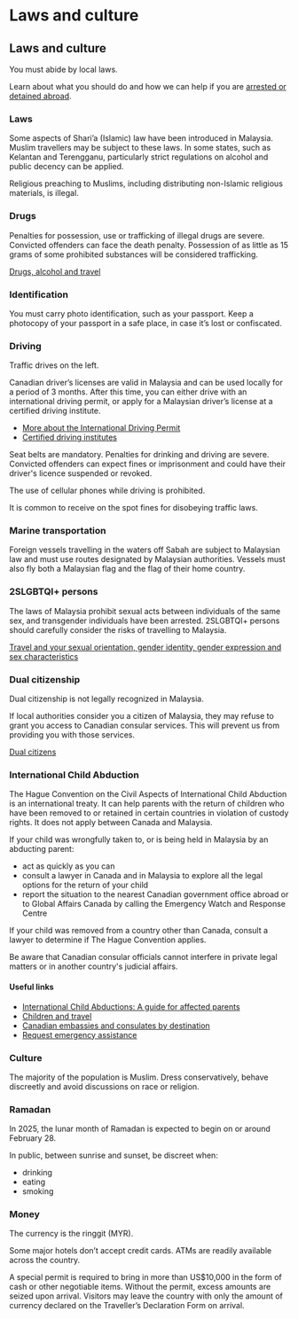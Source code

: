 # Laws and culture

## Laws and culture

You must abide by local laws.

Learn about what you should do and how we can help if you are [arrested or detained abroad](http://travel.gc.ca/assistance/emergency-info/arrest-detention).

### Laws

Some aspects of Shari’a (Islamic) law have been introduced in Malaysia. Muslim travellers may be subject to these laws. In some states, such as Kelantan and Terengganu, particularly strict regulations on alcohol and public decency can be applied.

Religious preaching to Muslims, including distributing non-Islamic religious materials, is illegal.

### Drugs

Penalties for possession, use or trafficking of illegal drugs are severe. Convicted offenders can face the death penalty. Possession of as little as 15 grams of some prohibited substances will be considered trafficking.

[Drugs, alcohol and travel](https://travel.gc.ca/travelling/health-safety/drugs)

### Identification

You must carry photo identification, such as your passport. Keep a photocopy of your passport in a safe place, in case it’s lost or confiscated.

### Driving

Traffic drives on the left.

Canadian driver’s licenses are valid in Malaysia and can be used locally for a period of 3 months. After this time, you can either drive with an international driving permit, or apply for a Malaysian driver’s license at a certified driving institute.

* [More about the International Driving Permit](https://travel.gc.ca/travelling/documents/international-driving-permit)
* [Certified driving institutes](https://www.jpj.gov.my/en/web/main-site/kuala-lumpur-memandu)

Seat belts are mandatory. Penalties for drinking and driving are severe. Convicted offenders can expect fines or imprisonment and could have their driver's licence suspended or revoked.

The use of cellular phones while driving is prohibited.

It is common to receive on the spot fines for disobeying traffic laws.

### Marine transportation

Foreign vessels travelling in the waters off Sabah are subject to Malaysian law and must use routes designated by Malaysian authorities. Vessels must also fly both a Malaysian flag and the flag of their home country.

### 2SLGBTQI+ persons

The laws of Malaysia prohibit sexual acts between individuals of the same sex, and transgender individuals have been arrested. 2SLGBTQI+ persons should carefully consider the risks of travelling to Malaysia.

[Travel and your sexual orientation, gender identity, gender expression and sex characteristics](https://travel.gc.ca/travelling/health-safety/lgbt-travel)

### Dual citizenship

Dual citizenship is not legally recognized in Malaysia.

If local authorities consider you a citizen of Malaysia, they may refuse to grant you access to Canadian consular services. This will prevent us from providing you with those services.

[Dual citizens](https://travel.gc.ca/travelling/documents/dual-citizenship)

### International Child Abduction

The Hague Convention on the Civil Aspects of International Child Abduction is an international treaty. It can help parents with the return of children who have been removed to or retained in certain countries in violation of custody rights. It does not apply between Canada and Malaysia.

If your child was wrongfully taken to, or is being held in Malaysia by an abducting parent:

* act as quickly as you can
* consult a lawyer in Canada and in Malaysia to explore all the legal options for the return of your child
* report the situation to the nearest Canadian government office abroad or to Global Affairs Canada by calling the Emergency Watch and Response Centre

If your child was removed from a country other than Canada, consult a lawyer to determine if The Hague Convention applies.

Be aware that Canadian consular officials cannot interfere in private legal matters or in another country's judicial affairs.

#### Useful links

* [International Child Abductions: A guide for affected parents](https://travel.gc.ca/travelling/publications/international-child-abductions)
* [Children and travel](https://travel.gc.ca/travelling/children)
* [Canadian embassies and consulates by destination](https://travel.gc.ca/assistance/embassies-consulates)
* [Request emergency assistance](https://travel.gc.ca/assistance/emergency-assistance)

### Culture

The majority of the population is Muslim. Dress conservatively, behave discreetly and avoid discussions on race or religion.

### Ramadan

In 2025, the lunar month of Ramadan is expected to begin on or around February 28.

In public, between sunrise and sunset, be discreet when:

* drinking
* eating
* smoking

### Money

The currency is the ringgit (MYR).

Some major hotels don’t accept credit cards. ATMs are readily available across the country.

A special permit is required to bring in more than US$10,000 in the form of cash or other negotiable items. Without the permit, excess amounts are seized upon arrival. Visitors may leave the country with only the amount of currency declared on the Traveller’s Declaration Form on arrival.